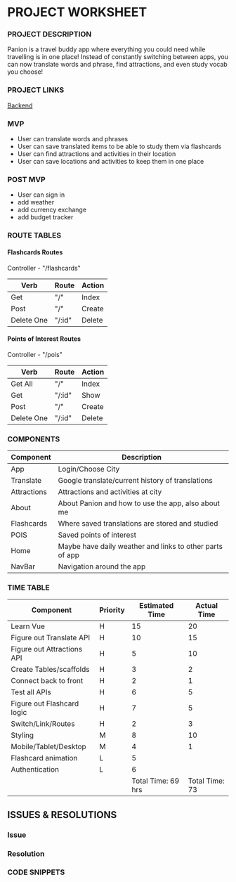 # PROJECT WORKSHEET

### PROJECT DESCRIPTION

Panion is a travel buddy app where everything you could need while travelling is in one place! Instead of constantly switching between apps, you can now translate words and phrase, find attractions, and even study vocab you choose!

### PROJECT LINKS

[Backend](https://github.com/friedaabdo/Panion-rails.git)

### MVP

- User can translate words and phrases
- User can save translated items to be able to study them via flashcards
- User can find attractions and activities in their location
- User can save locations and activities to keep them in one place

### POST MVP

- User can sign in
- add weather
- add currency exchange
- add budget tracker

### ROUTE TABLES

#### Flashcards Routes

Controller - "/flashcards"

| Verb       | Route  | Action |
| ---------- | ------ | ------ |
| Get        | "/"    | Index  |
| Post       | "/"    | Create |
| Delete One | "/:id" | Delete |

#### Points of Interest Routes

Controller - "/pois"

| Verb       | Route  | Action |
| ---------- | ------ | ------ |
| Get All    | "/"    | Index  |
| Get        | "/:id" | Show   |
| Post       | "/"    | Create |
| Delete One | "/:id" | Delete |

### COMPONENTS

| Component   | Description                                              |
| ----------- | -------------------------------------------------------- |
| App         | Login/Choose City                                        |
| Translate   | Google translate/current history of translations         |
| Attractions | Attractions and activities at city                       |
| About       | About Panion and how to use the app, also about me       |
| Flashcards  | Where saved translations are stored and studied          |
| POIS        | Saved points of interest                                 |
| Home        | Maybe have daily weather and links to other parts of app |
| NavBar      | Navigation around the app                                |

### TIME TABLE

| Component                  | Priority | Estimated Time     | Actual Time    |
| -------------------------- | -------- | ------------------ | -------------- |
| Learn Vue                  | H        | 15                 | 20             |
| Figure out Translate API   | H        | 10                 | 15             |
| Figure out Attractions API | H        | 5                  | 10             |
| Create Tables/scaffolds    | H        | 3                  | 2              |
| Connect back to front      | H        | 2                  | 1              |
| Test all APIs              | H        | 6                  | 5              |
| Figure out Flashcard logic | H        | 7                  | 5              |
| Switch/Link/Routes         | H        | 2                  | 3              |
| Styling                    | M        | 8                  | 10             |
| Mobile/Tablet/Desktop      | M        | 4                  | 1              |
| Flashcard animation        | L        | 5                  |                |
| Authentication             | L        | 6                  |                |
|                            |          | Total Time: 69 hrs | Total Time: 73 |

## ISSUES & RESOLUTIONS

### Issue

### Resolution

### CODE SNIPPETS
